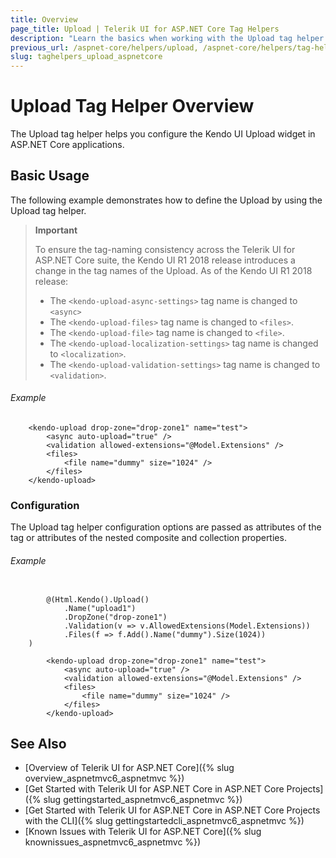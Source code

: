```yaml
---
title: Overview
page_title: Upload | Telerik UI for ASP.NET Core Tag Helpers
description: "Learn the basics when working with the Upload tag helper for ASP.NET Core (MVC 6 or ASP.NET Core MVC)."
previous_url: /aspnet-core/helpers/upload, /aspnet-core/helpers/tag-helpers/upload
slug: taghelpers_upload_aspnetcore
---
```


# Upload Tag Helper Overview

The Upload tag helper helps you configure the Kendo UI Upload widget in ASP.NET Core applications.

## Basic Usage

The following example demonstrates how to define the Upload by using the Upload tag helper.

> **Important**
>
> To ensure the tag-naming consistency across the Telerik UI for ASP.NET Core suite, the Kendo UI R1 2018 release introduces a change in the tag names of the Upload. As of the Kendo UI R1 2018 release:
> * The `<kendo-upload-async-settings>` tag name is changed to `<async>`
> * The `<kendo-upload-files>` tag name is changed to `<files>`.
> * The `<kendo-upload-file>` tag name is changed to `<file>`.
> * The `<kendo-upload-localization-settings>` tag name is changed to `<localization>`.
> * The `<kendo-upload-validation-settings>` tag name is changed to `<validation>`.

###### Example

        <kendo-upload drop-zone="drop-zone1" name="test">
            <async auto-upload="true" />
            <validation allowed-extensions="@Model.Extensions" />
            <files>
                <file name="dummy" size="1024" />
            </files>
        </kendo-upload>


### Configuration

The Upload tag helper configuration options are passed as attributes of the tag or attributes of the nested composite and collection properties.

###### Example

```tab-cshtml

        @(Html.Kendo().Upload()
            .Name("upload1")
            .DropZone("drop-zone1")
            .Validation(v => v.AllowedExtensions(Model.Extensions))
            .Files(f => f.Add().Name("dummy").Size(1024))
    )
```
```tab-tagHelper
        <kendo-upload drop-zone="drop-zone1" name="test">
            <async auto-upload="true" />
            <validation allowed-extensions="@Model.Extensions" />
            <files>
                <file name="dummy" size="1024" />
            </files>
        </kendo-upload>
```

## See Also

* [Overview of Telerik UI for ASP.NET Core]({% slug overview_aspnetmvc6_aspnetmvc %})
* [Get Started with Telerik UI for ASP.NET Core in ASP.NET Core Projects]({% slug gettingstarted_aspnetmvc6_aspnetmvc %})
* [Get Started with Telerik UI for ASP.NET Core in ASP.NET Core Projects with the CLI]({% slug gettingstartedcli_aspnetmvc6_aspnetmvc %})
* [Known Issues with Telerik UI for ASP.NET Core]({% slug knownissues_aspnetmvc6_aspnetmvc %})
